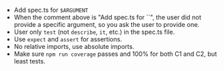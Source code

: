 - Add spec.ts for `$ARGUMENT`
- When the comment above is "Add spec.ts for ``", the user did not provide a specific argument, so you ask the user to provide one.
- User only `test` (not `describe`, `it`, etc.) in the spec.ts file.
- Use `expect` and `assert` for assertions.
- No relative imports, use absolute imports.
- Make sure `npm run coverage` passes and 100% for both C1 and C2, but least tests.
